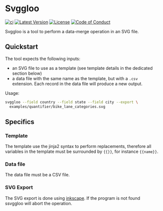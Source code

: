 # Svggloo

[![ci](https://github.com/PeopleForBikes/svggloo/actions/workflows/ci.yaml/badge.svg)](https://github.com/PeopleForBikes/svggloo/actions/workflows/ci.yaml)
[![Latest Version](https://img.shields.io/github/v/tag/PeopleForBikes/svggloo?sort=semver&label=version)](https://github.com/PeopleForBikes/svggloo/)
[![License](https://img.shields.io/badge/license-mit-blue.svg)](https://github.com/PeopleForBikes/svggloo/blob/main/LICENSE)
[![Code of Conduct](https://img.shields.io/badge/code_of_conduct-🌐-ff69b4.svg?logoColor=white)](https://github.com/PeopleForBikes/svggloo/blob/main/code-of-conduct.md)

Svggloo is a tool to perform a data-merge operation in an SVG file.

## Quickstart

The tool expects the following inputs:

- an SVG file to use as a template (see template details in the dedicated
  section below)
- a data file with the same name as the template, but with a `.csv` extension.
  Each record in the data file will produce a new output.

Usage:

```bash
svggloo --field country --field state --field city --export \
  examples/quantifier/bike_lane_categories.svg
```

## Specifics

### Template

The template use the jinja2 syntax to perform replacements, therefore all
variables in the template must be surrounded by `{{}}`, for instance `{{name}}`.

### Data file

The data file must be a CSV file.

### SVG Export

The SVG export is done using [inkscape]. If the program is not found ssvggloo
will abort the operation.

[inkscape]: https://inkscape.org/
